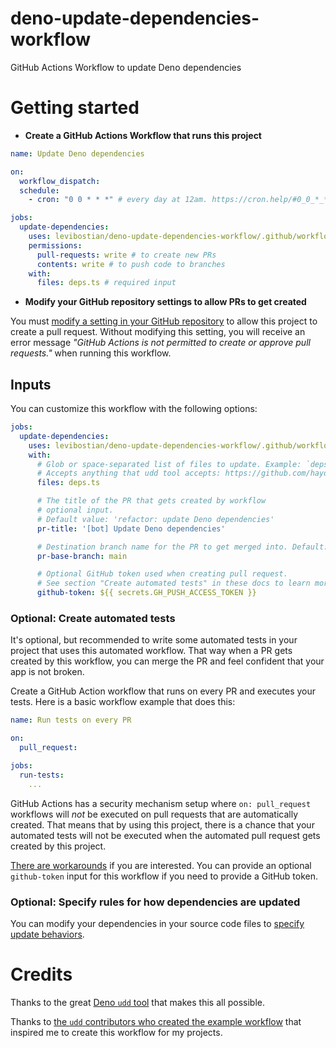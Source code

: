 # deno-update-dependencies-workflow

GitHub Actions Workflow to update Deno dependencies

# Getting started 

* **Create a GitHub Actions Workflow that runs this project**

```yml
name: Update Deno dependencies 

on:
  workflow_dispatch:
  schedule:
    - cron: "0 0 * * *" # every day at 12am. https://cron.help/#0_0_*_*_*

jobs:
  update-dependencies:
    uses: levibostian/deno-update-dependencies-workflow/.github/workflows/update-deps.yml@main
    permissions: 
      pull-requests: write # to create new PRs 
      contents: write # to push code to branches 
    with:
      files: deps.ts # required input
```

* **Modify your GitHub repository settings to allow PRs to get created**

You must [modify a setting in your GitHub repository](https://github.com/peter-evans/create-pull-request#workflow-permissions) to allow this project to create a pull request. Without modifying this setting, you will receive an error message *"GitHub Actions is not permitted to create or approve pull requests."* when running this workflow. 

## Inputs 

You can customize this workflow with the following options: 

```yml
jobs:
  update-dependencies:
    uses: levibostian/deno-update-dependencies-workflow/.github/workflows/update-deps.yml@main
    with:
      # Glob or space-separated list of files to update. Example: `deps.ts main.ts` or `*.ts`. 
      # Accepts anything that udd tool accepts: https://github.com/hayd/deno-udd#usage
      files: deps.ts 

      # The title of the PR that gets created by workflow 
      # optional input. 
      # Default value: 'refactor: update Deno dependencies'
      pr-title: '[bot] Update Deno dependencies'

      # Destination branch name for the PR to get merged into. Default: main
      pr-base-branch: main 

      # Optional GitHub token used when creating pull request. 
      # See section "Create automated tests" in these docs to learn more about why you might provide this. 
      github-token: ${{ secrets.GH_PUSH_ACCESS_TOKEN }}
```

### Optional: Create automated tests 

It's optional, but recommended to write some automated tests in your project that uses this automated workflow. That way when a PR gets created by this workflow, you can merge the PR and feel confident that your app is not broken. 

Create a GitHub Action workflow that runs on every PR and executes your tests. Here is a basic workflow example that does this: 

```yml
name: Run tests on every PR

on: 
  pull_request:

jobs:
  run-tests:
    ...
```

GitHub Actions has a security mechanism setup where `on: pull_request` workflows will *not* be executed on pull requests that are automatically created. That means that by using this project, there is a chance that your automated tests will not be executed when the automated pull request gets created by this project. 

[There are workarounds](https://github.com/peter-evans/create-pull-request/blob/main/docs/concepts-guidelines.md#triggering-further-workflow-runs) if you are interested. You can provide an optional `github-token` input for this workflow if you need to provide a GitHub token. 

### Optional: Specify rules for how dependencies are updated 

You can modify your dependencies in your source code files to [specify update behaviors](https://github.com/hayd/deno-udd#semantic-versioning). 

# Credits 

Thanks to the great [Deno `udd` tool](https://github.com/hayd/deno-udd) that makes this all possible. 

Thanks to [the `udd` contributors who created the example workflow](https://github.com/hayd/deno-udd#scheduled-github-action) that inspired me to create this workflow for my projects. 
